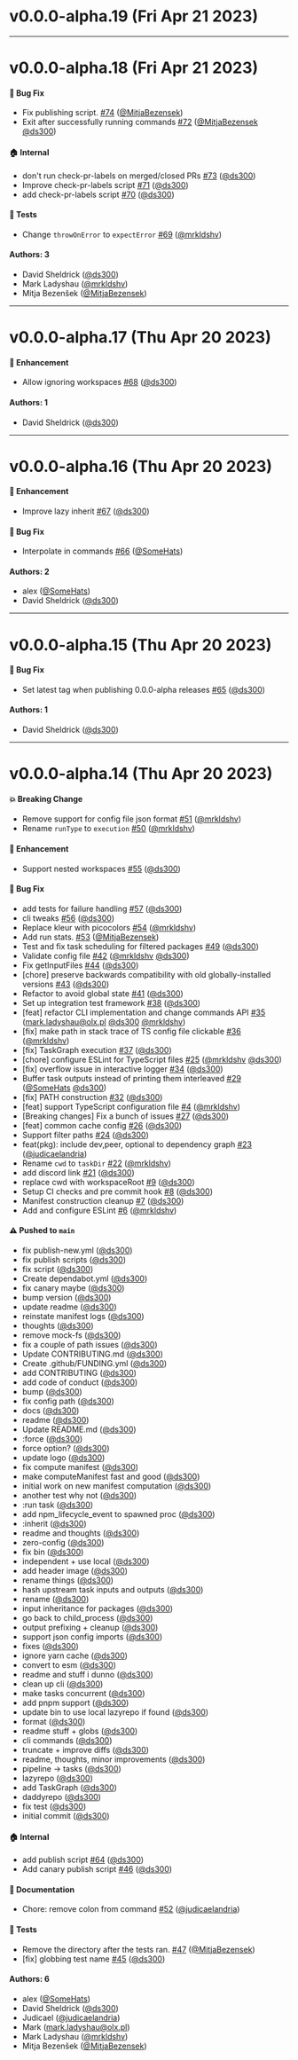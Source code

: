 # v0.0.0-alpha.19 (Fri Apr 21 2023)



---

# v0.0.0-alpha.18 (Fri Apr 21 2023)

#### 🐛 Bug Fix

- Fix publishing script. [#74](https://github.com/ds300/lazyrepo/pull/74) ([@MitjaBezensek](https://github.com/MitjaBezensek))
- Exit after successfully running commands [#72](https://github.com/ds300/lazyrepo/pull/72) ([@MitjaBezensek](https://github.com/MitjaBezensek) [@ds300](https://github.com/ds300))

#### 🏠 Internal

- don't run check-pr-labels on merged/closed PRs [#73](https://github.com/ds300/lazyrepo/pull/73) ([@ds300](https://github.com/ds300))
- Improve check-pr-labels script [#71](https://github.com/ds300/lazyrepo/pull/71) ([@ds300](https://github.com/ds300))
- add check-pr-labels script [#70](https://github.com/ds300/lazyrepo/pull/70) ([@ds300](https://github.com/ds300))

#### 🧪 Tests

- Change `throwOnError` to `expectError` [#69](https://github.com/ds300/lazyrepo/pull/69) ([@mrkldshv](https://github.com/mrkldshv))

#### Authors: 3

- David Sheldrick ([@ds300](https://github.com/ds300))
- Mark Ladyshau ([@mrkldshv](https://github.com/mrkldshv))
- Mitja Bezenšek ([@MitjaBezensek](https://github.com/MitjaBezensek))

---

# v0.0.0-alpha.17 (Thu Apr 20 2023)

#### 🚀 Enhancement

- Allow ignoring workspaces [#68](https://github.com/ds300/lazyrepo/pull/68) ([@ds300](https://github.com/ds300))

#### Authors: 1

- David Sheldrick ([@ds300](https://github.com/ds300))

---

# v0.0.0-alpha.16 (Thu Apr 20 2023)

#### 🚀 Enhancement

- Improve lazy inherit [#67](https://github.com/ds300/lazyrepo/pull/67) ([@ds300](https://github.com/ds300))

#### 🐛 Bug Fix

- Interpolate <rootDir> in commands [#66](https://github.com/ds300/lazyrepo/pull/66) ([@SomeHats](https://github.com/SomeHats))

#### Authors: 2

- alex ([@SomeHats](https://github.com/SomeHats))
- David Sheldrick ([@ds300](https://github.com/ds300))

---

# v0.0.0-alpha.15 (Thu Apr 20 2023)

#### 🐛 Bug Fix

- Set latest tag when publishing 0.0.0-alpha releases [#65](https://github.com/ds300/lazyrepo/pull/65) ([@ds300](https://github.com/ds300))

#### Authors: 1

- David Sheldrick ([@ds300](https://github.com/ds300))

---

# v0.0.0-alpha.14 (Thu Apr 20 2023)

#### 💥 Breaking Change

- Remove support for config file json format [#51](https://github.com/ds300/lazyrepo/pull/51) ([@mrkldshv](https://github.com/mrkldshv))
- Rename `runType` to `execution` [#50](https://github.com/ds300/lazyrepo/pull/50) ([@mrkldshv](https://github.com/mrkldshv))

#### 🚀 Enhancement

- Support nested workspaces [#55](https://github.com/ds300/lazyrepo/pull/55) ([@ds300](https://github.com/ds300))

#### 🐛 Bug Fix

- add tests for failure handling [#57](https://github.com/ds300/lazyrepo/pull/57) ([@ds300](https://github.com/ds300))
- cli tweaks [#56](https://github.com/ds300/lazyrepo/pull/56) ([@ds300](https://github.com/ds300))
- Replace kleur with picocolors [#54](https://github.com/ds300/lazyrepo/pull/54) ([@mrkldshv](https://github.com/mrkldshv))
- Add run stats. [#53](https://github.com/ds300/lazyrepo/pull/53) ([@MitjaBezensek](https://github.com/MitjaBezensek))
- Test and fix task scheduling for filtered packages [#49](https://github.com/ds300/lazyrepo/pull/49) ([@ds300](https://github.com/ds300))
- Validate config file [#42](https://github.com/ds300/lazyrepo/pull/42) ([@mrkldshv](https://github.com/mrkldshv) [@ds300](https://github.com/ds300))
- Fix getInputFiles [#44](https://github.com/ds300/lazyrepo/pull/44) ([@ds300](https://github.com/ds300))
- [chore] preserve backwards compatibility with old globally-installed versions [#43](https://github.com/ds300/lazyrepo/pull/43) ([@ds300](https://github.com/ds300))
- Refactor to avoid global state [#41](https://github.com/ds300/lazyrepo/pull/41) ([@ds300](https://github.com/ds300))
- Set up integration test framework [#38](https://github.com/ds300/lazyrepo/pull/38) ([@ds300](https://github.com/ds300))
- [feat] refactor CLI implementation and change commands API [#35](https://github.com/ds300/lazyrepo/pull/35) (mark.ladyshau@olx.pl [@ds300](https://github.com/ds300) [@mrkldshv](https://github.com/mrkldshv))
- [fix] make path in stack trace of TS config file clickable [#36](https://github.com/ds300/lazyrepo/pull/36) ([@mrkldshv](https://github.com/mrkldshv))
- [fix] TaskGraph execution [#37](https://github.com/ds300/lazyrepo/pull/37) ([@ds300](https://github.com/ds300))
- [chore] configure ESLint for TypeScript files [#25](https://github.com/ds300/lazyrepo/pull/25) ([@mrkldshv](https://github.com/mrkldshv) [@ds300](https://github.com/ds300))
- [fix] overflow issue in interactive logger [#34](https://github.com/ds300/lazyrepo/pull/34) ([@ds300](https://github.com/ds300))
- Buffer task outputs instead of printing them interleaved [#29](https://github.com/ds300/lazyrepo/pull/29) ([@SomeHats](https://github.com/SomeHats) [@ds300](https://github.com/ds300))
- [fix] PATH construction [#32](https://github.com/ds300/lazyrepo/pull/32) ([@ds300](https://github.com/ds300))
- [feat] support TypeScript configuration file [#4](https://github.com/ds300/lazyrepo/pull/4) ([@mrkldshv](https://github.com/mrkldshv))
- [Breaking changes] Fix a bunch of issues [#27](https://github.com/ds300/lazyrepo/pull/27) ([@ds300](https://github.com/ds300))
- [feat] common cache config [#26](https://github.com/ds300/lazyrepo/pull/26) ([@ds300](https://github.com/ds300))
- Support filter paths [#24](https://github.com/ds300/lazyrepo/pull/24) ([@ds300](https://github.com/ds300))
- feat(pkg): include dev,peer, optional to dependency graph [#23](https://github.com/ds300/lazyrepo/pull/23) ([@judicaelandria](https://github.com/judicaelandria))
- Rename `cwd` to `taskDir` [#22](https://github.com/ds300/lazyrepo/pull/22) ([@mrkldshv](https://github.com/mrkldshv))
- add discord link [#21](https://github.com/ds300/lazyrepo/pull/21) ([@ds300](https://github.com/ds300))
- replace cwd with workspaceRoot [#9](https://github.com/ds300/lazyrepo/pull/9) ([@ds300](https://github.com/ds300))
- Setup CI checks and pre commit hook [#8](https://github.com/ds300/lazyrepo/pull/8) ([@ds300](https://github.com/ds300))
- Manifest construction cleanup [#7](https://github.com/ds300/lazyrepo/pull/7) ([@ds300](https://github.com/ds300))
- Add and configure ESLint [#6](https://github.com/ds300/lazyrepo/pull/6) ([@mrkldshv](https://github.com/mrkldshv))

#### ⚠️ Pushed to `main`

- fix publish-new.yml ([@ds300](https://github.com/ds300))
- fix publish scripts ([@ds300](https://github.com/ds300))
- fix script ([@ds300](https://github.com/ds300))
- Create dependabot.yml ([@ds300](https://github.com/ds300))
- fix canary maybe ([@ds300](https://github.com/ds300))
- bump version ([@ds300](https://github.com/ds300))
- update readme ([@ds300](https://github.com/ds300))
- reinstate manifest logs ([@ds300](https://github.com/ds300))
- thoughts ([@ds300](https://github.com/ds300))
- remove mock-fs ([@ds300](https://github.com/ds300))
- fix a couple of path issues ([@ds300](https://github.com/ds300))
- Update CONTRIBUTING.md ([@ds300](https://github.com/ds300))
- Create .github/FUNDING.yml ([@ds300](https://github.com/ds300))
- add CONTRIBUTING ([@ds300](https://github.com/ds300))
- add code of conduct ([@ds300](https://github.com/ds300))
- bump ([@ds300](https://github.com/ds300))
- fix config path ([@ds300](https://github.com/ds300))
- docs ([@ds300](https://github.com/ds300))
- readme ([@ds300](https://github.com/ds300))
- Update README.md ([@ds300](https://github.com/ds300))
- :force ([@ds300](https://github.com/ds300))
- force option? ([@ds300](https://github.com/ds300))
- update logo ([@ds300](https://github.com/ds300))
- fix compute manifest ([@ds300](https://github.com/ds300))
- make computeManifest fast and good ([@ds300](https://github.com/ds300))
- initial work on new manifest computation ([@ds300](https://github.com/ds300))
- another test why not ([@ds300](https://github.com/ds300))
- :run task ([@ds300](https://github.com/ds300))
- add npm_lifecycle_event to spawned proc ([@ds300](https://github.com/ds300))
- :inherit ([@ds300](https://github.com/ds300))
- readme and thoughts ([@ds300](https://github.com/ds300))
- zero-config ([@ds300](https://github.com/ds300))
- fix bin ([@ds300](https://github.com/ds300))
- independent + use local ([@ds300](https://github.com/ds300))
- add header image ([@ds300](https://github.com/ds300))
- rename things ([@ds300](https://github.com/ds300))
- hash upstream task inputs and outputs ([@ds300](https://github.com/ds300))
- rename ([@ds300](https://github.com/ds300))
- input inheritance for packages ([@ds300](https://github.com/ds300))
- go back to child_process ([@ds300](https://github.com/ds300))
- output prefixing + cleanup ([@ds300](https://github.com/ds300))
- support json config imports ([@ds300](https://github.com/ds300))
- fixes ([@ds300](https://github.com/ds300))
- ignore yarn cache ([@ds300](https://github.com/ds300))
- convert to esm ([@ds300](https://github.com/ds300))
- readme and stuff i dunno ([@ds300](https://github.com/ds300))
- clean up cli ([@ds300](https://github.com/ds300))
- make tasks concurrent ([@ds300](https://github.com/ds300))
- add pnpm support ([@ds300](https://github.com/ds300))
- update bin to use local lazyrepo if found ([@ds300](https://github.com/ds300))
- format ([@ds300](https://github.com/ds300))
- readme stuff + globs ([@ds300](https://github.com/ds300))
- cli commands ([@ds300](https://github.com/ds300))
- truncate + improve diffs ([@ds300](https://github.com/ds300))
- readme, thoughts, minor improvements ([@ds300](https://github.com/ds300))
- pipeline -> tasks ([@ds300](https://github.com/ds300))
- lazyrepo ([@ds300](https://github.com/ds300))
- add TaskGraph ([@ds300](https://github.com/ds300))
- daddyrepo ([@ds300](https://github.com/ds300))
- fix test ([@ds300](https://github.com/ds300))
- initial commit ([@ds300](https://github.com/ds300))

#### 🏠 Internal

- add publish script [#64](https://github.com/ds300/lazyrepo/pull/64) ([@ds300](https://github.com/ds300))
- Add canary publish script [#46](https://github.com/ds300/lazyrepo/pull/46) ([@ds300](https://github.com/ds300))

#### 📝 Documentation

- Chore: remove colon from command [#52](https://github.com/ds300/lazyrepo/pull/52) ([@judicaelandria](https://github.com/judicaelandria))

#### 🧪 Tests

- Remove the directory after the tests ran. [#47](https://github.com/ds300/lazyrepo/pull/47) ([@MitjaBezensek](https://github.com/MitjaBezensek))
- [fix] globbing test name [#45](https://github.com/ds300/lazyrepo/pull/45) ([@ds300](https://github.com/ds300))

#### Authors: 6

- alex ([@SomeHats](https://github.com/SomeHats))
- David Sheldrick ([@ds300](https://github.com/ds300))
- Judicael ([@judicaelandria](https://github.com/judicaelandria))
- Mark (mark.ladyshau@olx.pl)
- Mark Ladyshau ([@mrkldshv](https://github.com/mrkldshv))
- Mitja Bezenšek ([@MitjaBezensek](https://github.com/MitjaBezensek))
